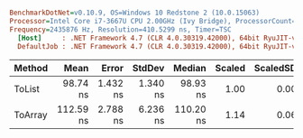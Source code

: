 ``` ini

BenchmarkDotNet=v0.10.9, OS=Windows 10 Redstone 2 (10.0.15063)
Processor=Intel Core i7-3667U CPU 2.00GHz (Ivy Bridge), ProcessorCount=4
Frequency=2435876 Hz, Resolution=410.5299 ns, Timer=TSC
  [Host]     : .NET Framework 4.7 (CLR 4.0.30319.42000), 64bit RyuJIT-v4.7.2115.0
  DefaultJob : .NET Framework 4.7 (CLR 4.0.30319.42000), 64bit RyuJIT-v4.7.2115.0


```
 |  Method |      Mean |    Error |   StdDev |    Median | Scaled | ScaledSD |  Gen 0 | Allocated |
 |-------- |----------:|---------:|---------:|----------:|-------:|---------:|-------:|----------:|
 |  ToList |  98.74 ns | 1.432 ns | 1.340 ns |  98.93 ns |   1.00 |     0.00 | 0.0495 |     104 B |
 | ToArray | 112.59 ns | 2.788 ns | 6.236 ns | 110.20 ns |   1.14 |     0.06 | 0.0304 |      64 B |
